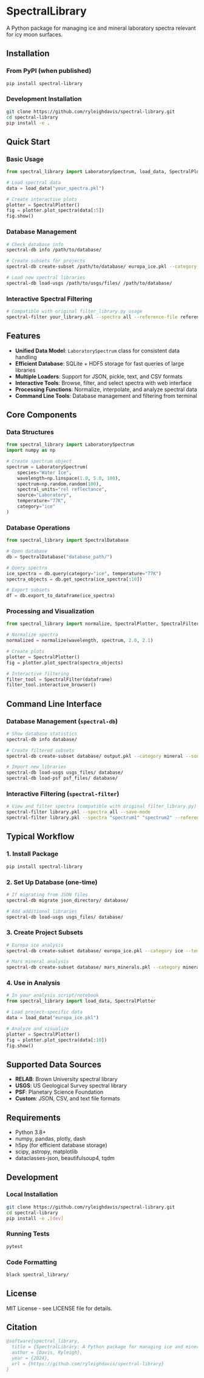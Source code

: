 # SpectralLibrary

A Python package for managing ice and mineral laboratory spectra relevant for icy moon surfaces.

## Installation

### From PyPI (when published)
```bash
pip install spectral-library
```

### Development Installation
```bash
git clone https://github.com/ryleighdavis/spectral-library.git
cd spectral-library
pip install -e .
```

## Quick Start

### Basic Usage
```python
from spectral_library import LaboratorySpectrum, load_data, SpectralPlotter

# Load spectral data
data = load_data("your_spectra.pkl")

# Create interactive plots
plotter = SpectralPlotter()
fig = plotter.plot_spectra(data[:5])
fig.show()
```

### Database Management
```bash
# Check database info
spectral-db info /path/to/database/

# Create subsets for projects
spectral-db create-subset /path/to/database/ europa_ice.pkl --category ice --temperature "77K"

# Load new spectral libraries
spectral-db load-usgs /path/to/usgs/files/ /path/to/database/
```

### Interactive Spectral Filtering
```bash
# Compatible with original filter_library.py usage
spectral-filter your_library.pkl --spectra all --reference-file reference.txt --save-mode
```

## Features

- **Unified Data Model**: `LaboratorySpectrum` class for consistent data handling
- **Efficient Database**: SQLite + HDF5 storage for fast queries of large libraries
- **Multiple Loaders**: Support for JSON, pickle, text, and CSV formats
- **Interactive Tools**: Browse, filter, and select spectra with web interface
- **Processing Functions**: Normalize, interpolate, and analyze spectral data
- **Command Line Tools**: Database management and filtering from terminal

## Core Components

### Data Structures
```python
from spectral_library import LaboratorySpectrum
import numpy as np

# Create spectrum object
spectrum = LaboratorySpectrum(
    species="Water Ice",
    wavelength=np.linspace(1.0, 5.0, 100),
    spectrum=np.random.random(100),
    spectral_units="rel reflectance",
    source="Laboratory",
    temperature="77K",
    category="ice"
)
```

### Database Operations
```python
from spectral_library import SpectralDatabase

# Open database
db = SpectralDatabase("database_path/")

# Query spectra
ice_spectra = db.query(category="ice", temperature="77K")
spectra_objects = db.get_spectra(ice_spectra[:10])

# Export subsets
df = db.export_to_dataframe(ice_spectra)
```

### Processing and Visualization
```python
from spectral_library import normalize, SpectralPlotter, SpectralFilter

# Normalize spectra
normalized = normalize(wavelength, spectrum, 2.0, 2.1)

# Create plots
plotter = SpectralPlotter()
fig = plotter.plot_spectra(spectra_objects)

# Interactive filtering
filter_tool = SpectralFilter(dataframe)
filter_tool.interactive_browser()
```

## Command Line Interface

### Database Management (`spectral-db`)
```bash
# Show database statistics
spectral-db info database/

# Create filtered subsets
spectral-db create-subset database/ output.pkl --category mineral --source RELAB

# Import new libraries
spectral-db load-usgs usgs_files/ database/
spectral-db load-psf psf_files/ database/
```

### Interactive Filtering (`spectral-filter`)
```bash
# View and filter spectra (compatible with original filter_library.py)
spectral-filter library.pkl --spectra all --save-mode
spectral-filter library.pkl --spectra "spectrum1" "spectrum2" --reference-file ref.txt
```

## Typical Workflow

### 1. Install Package
```bash
pip install spectral-library
```

### 2. Set Up Database (one-time)
```bash
# If migrating from JSON files
spectral-db migrate json_directory/ database/

# Add additional libraries
spectral-db load-usgs usgs_files/ database/
```

### 3. Create Project Subsets
```bash
# Europa ice analysis
spectral-db create-subset database/ europa_ice.pkl --category ice --temperature "77K"

# Mars mineral analysis
spectral-db create-subset database/ mars_minerals.pkl --category mineral --mineral_type silicate
```

### 4. Use in Analysis
```python
# In your analysis script/notebook
from spectral_library import load_data, SpectralPlotter

# Load project-specific data
data = load_data("europa_ice.pkl")

# Analyze and visualize
plotter = SpectralPlotter()
fig = plotter.plot_spectra(data[:10])
fig.show()
```

## Supported Data Sources

- **RELAB**: Brown University spectral library
- **USGS**: US Geological Survey spectral library
- **PSF**: Planetary Science Foundation
- **Custom**: JSON, CSV, and text file formats

## Requirements

- Python 3.8+
- numpy, pandas, plotly, dash
- h5py (for efficient database storage)
- scipy, astropy, matplotlib
- dataclasses-json, beautifulsoup4, tqdm

## Development

### Local Installation
```bash
git clone https://github.com/ryleighdavis/spectral-library.git
cd spectral-library
pip install -e .[dev]
```

### Running Tests
```bash
pytest
```

### Code Formatting
```bash
black spectral_library/
```

## License

MIT License - see LICENSE file for details.

## Citation

```bibtex
@software{spectral_library,
  title = {SpectralLibrary: A Python package for managing ice and mineral spectra laboratory data},
  author = {Davis, Ryleigh},
  year = {2024},
  url = {https://github.com/ryleighdavis/spectral-library}
}
```